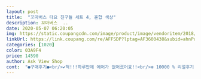 ```yaml
---
layout: post 
title:  "꼬마버스 타요 친구들 세트 4, 혼합 색상" 
description: 꼬마버스  ..
date: 2020-05-07 06:20:05 
img: https://static.coupangcdn.com/image/product/image/vendoritem/2018/10/15/3129518327/c4ced2b0-7d2a-47b4-a00b-e32ca11b90d5.jpg 
linkUrl: https://link.coupang.com/re/AFFSDP?lptag=AF3600438&subid=ahnPublicAsk&pageKey=36849183&itemId=135833373&vendorItemId=3129518327&traceid=V0-113-6dab16ad8eb5df16 
categories: [1020] 
color: 03A9F4 
price: 14590 
author: Ask View Shop 
cont:  "●구매후기●<br/>✔헉!!!하루만에 에어가 없어졌어효!!<br/>❇️ 10000 % 리얼후기 ➰〰️➰<br/>❇️ 모든 리뷰는 실 사용후 100% 느낀점을 작성합니다.<br/><br/>❇️ 알바 및 홍보성 글 매우 혐오합니다.<br/><br/>➖공주님이 요세 타요며 폴리며 자동차에 푹 빠졌어요.<br/>.<br/><br/>➖그냥 큰 단점은 없구요 (가격만큼의 퀄)<br/>➖네.<br/>.<br/> 타요 잃어버려서 재구매 해야합니다ㅠㅠ<br/>➖제일 큰 장점이 아닌가 싶어요!<br/>➡️ 아기가 너무 좋아하는 장난감이라 저도 기분이 좋네요<br/>⬛️ 구매이유<br/>⬛️ 단점<br/>⬛️ 별점<br/>⬛️ 장점<br/>⬛️ 재 구매의사<br/>⭐️⭐️⭐️⭐️⭐️<br/>계란처럼 그렇게 딱맞는케이스에 겉에만 테잎두르고 박스넣어왔음<br/>고무줄만 쪽가위로 잘라서 돌려뺐어요<br/>그래도 타요와 타요친구들을 더좋아해서 ... <br/>.<br/>.<br/>아쉽내효<br/>그리고 조금만힘줘도 부러질것같은 바퀴에 머리끈투명고무줄로 너무 꽉 묶어놔서<br/>그리구 4개짜리 세트라서 살때는 장점이였는데<br/>남편말로는 에어는거들떠도안봤다는데.<br/><br/>너무 늦게 푸르게되어서 미리 박스를 안보여줘요<br/>다행이 잘들어가고나오고하네효<br/>마감이 좀 날카롭다던가 장식이 좀 거슬리는 차들이 한두개정도 있긴합니다.<br/>.<br/> 크게 예민한 부분은 아니라서 전 걍 글루같은거로 마감처리해줬어용 (마술차 로인가요.<br/>.<br/>? 여튼 그차의 모자 별표,,, 차 이름이생각안나네요ㅜㅜ)<br/>미니미니한 크기 ㅠㅠ 애기 고사리루 잡기에 힘들어보이는 장난감이 참 많은데, 얘들은 전부다 작아서 3세여아가 들고다니기에도 무리없어요 ㅎㅎㅎㅎㅎ<br/>버린것같아효ㅠㅜ<br/>사이즈표기가 너무 안되어 있다보니.<br/>.<br/>트렉과 호환되는걸 사기가 어렵내효<br/>상품평쓰려고보니 집나갔어효<br/>세대는 그래도 견고한것같은데 헬리콥터 에어가 조금 부실한것같아효<br/>소소한 단점이 될수는 있겠습니다 ㅠㅠ‍♀️... <br/>.<br/> 왜 낱개는 안파는고져ㅠㅠㅠㅠㅠ<br/>아... <br/>이건 급하게 로켓배송이라서 초이스했어요<br/>아이가 정말 좋아해요.<br/><br/>아주아주 빠르게 손쉽게 아이한테 건네줄수있는데.<br/>.<br/><br/>애먹었어효<br/>어쩔땐 욕도나옴.<br/>.<br/>ㅎㅎㅎ<br/>언제 저렇게 컷는지ㅋㅋㅋㅋㅋㅋㅋ 귀여워 죽겠오요<br/>옆방타요친구들은 아니지만... <br/>사이즈가 작은걸 육안으로 어찌어찌골랐는데<br/>왜냐면!!!!!선물로 긴급출동을 받았습니다.<br/>.<br/>근데!!!!!!<br/>왠걸효.<br/>.<br/>테옆이 달려서 어림반푼도없내효<br/>일반가위는 잘 안잘라져효<br/>잘 가지고 놀아서 만족하는데효<br/>전부 다 사줘도 가격은 몇만원밖에안하는데 차는 한 서른대 되는거 같아요 이거보다 더 비싼 장난감이나 움직이는 타요같은거보다 꾸준히 아직도 잘 가지고 노는 장난감입니당<br/>정말 이것뿐이아니고 작은장난감이나 큰장난감이나 너무 단단하게 붙여놓는거같아서.<br/>.<br/><br/>제가 미리 산 타요친구들이 있는데 들어갈줄알고... <br/>의기양양... <br/><br/>참고하세요!<br/>칼로해도되는데.<br/>.<br/>저 칼로 하다가 에어 바퀴자를뻔... <br/><br/>타요한대뿐이 없잖아효.<br/>.<br/>출동을 하는 칸에 빈칸... <br/>점점점.<br/>.<br/><br/>특히 저 중에 에어를 좋아하는데, 에어가 좀 약합니다.<br/>(프로펠러 등)<br/>포장을 푸르는데도 시간이 이렇게 걸리는데 포장을하는것도 만만치않겠내효<br/>한창 가지구 놀때는 얘네 풀세트로 산거 다 가방에 담아가지고 갖고다니곤 했는데 3세여아가 들고 다니기에도 큰 무리없었구요.<br/> 이름도 다 외워가지구 역활놀이하구 참.<br/>.<br/><br/>현재 타요하나 잃어버려서 세트로 구매해야된다는거는<br/>호환된다 안된다 표기가 되어있음 넘넘 좋겠다는요<br/>" 
---
```

